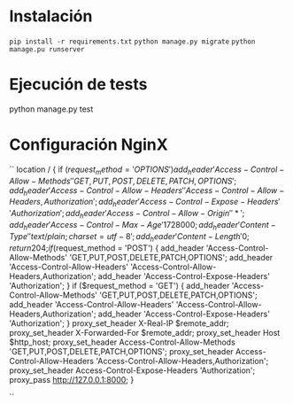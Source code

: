 # Instalación

`` pip install -r requirements.txt ``
`` python manage.py migrate ``
``python manage.pu runserver ``

# Ejecución de tests

   python manage.py test

# Configuración NginX

``
   location / {
      if ($request_method = 'OPTIONS') {
        add_header 'Access-Control-Allow-Methods' 'GET,PUT,POST,DELETE,PATCH,OPTIONS';
        add_header 'Access-Control-Allow-Headers' 'Access-Control-Allow-Headers,Authorization';
        add_header 'Access-Control-Expose-Headers' 'Authorization';
        add_header 'Access-Control-Allow-Origin' '*';
        add_header 'Access-Control-Max-Age' 1728000;
        add_header 'Content-Type' 'text/plain; charset=utf-8';
        add_header 'Content-Length' 0;
        return 204;
      }
      if ($request_method = 'POST') {
        add_header 'Access-Control-Allow-Methods' 'GET,PUT,POST,DELETE,PATCH,OPTIONS';
        add_header 'Access-Control-Allow-Headers' 'Access-Control-Allow-Headers,Authorization';
        add_header 'Access-Control-Expose-Headers' 'Authorization';
      }
      if ($request_method = 'GET') {
        add_header 'Access-Control-Allow-Methods' 'GET,PUT,POST,DELETE,PATCH,OPTIONS';
        add_header 'Access-Control-Allow-Headers' 'Access-Control-Allow-Headers,Authorization';
        add_header 'Access-Control-Expose-Headers' 'Authorization';
      }
      proxy_set_header X-Real-IP $remote_addr;
      proxy_set_header X-Forwarded-For $remote_addr;
      proxy_set_header Host $http_host;
      proxy_set_header Access-Control-Allow-Methods 'GET,PUT,POST,DELETE,PATCH,OPTIONS';
      proxy_set_header Access-Control-Allow-Headers 'Access-Control-Allow-Headers,Authorization';
      proxy_set_header Access-Control-Expose-Headers 'Authorization';
      proxy_pass http://127.0.0.1:8000;
   }


``


